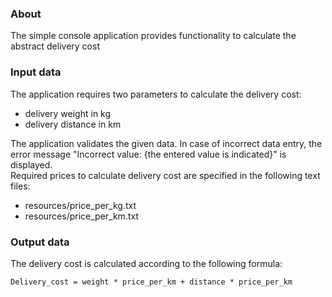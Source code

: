 ### About
The simple console application provides functionality to calculate the abstract delivery cost
### Input data
The application requires two parameters to calculate the delivery cost: 
* delivery weight in kg
* delivery distance in km 

The application validates the given data. In case of incorrect data entry, the error message
"Incorrect value: {the entered value is indicated}" is displayed.  
Required prices to calculate delivery cost are specified in the following text files:
* resources/price_per_kg.txt
* resources/price_per_km.txt
### Output data
The delivery cost is calculated according to the following formula:
```
Delivery_cost = weight * price_per_km + distance * price_per_km 
```